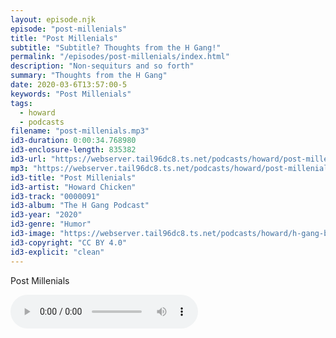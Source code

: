 ```yaml
---
layout: episode.njk
episode: "post-millenials"
title: "Post Millenials"
subtitle: "Subtitle? Thoughts from the H Gang!"
permalink: "/episodes/post-millenials/index.html"
description: "Non-sequiturs and so forth"
summary: "Thoughts from the H Gang"
date: 2020-03-6T13:57:00-5
keywords: "Post Millenials"
tags:
  - howard
  - podcasts
filename: "post-millenials.mp3"
id3-duration: 0:00:34.768980
id3-enclosure-length: 835382
id3-url: "https://webserver.tail96dc8.ts.net/podcasts/howard/post-millenials.mp3"
mp3: "https://webserver.tail96dc8.ts.net/podcasts/howard/post-millenials.mp3"
id3-title: "Post Millenials"
id3-artist: "Howard Chicken"
id3-track: "0000091"
id3-album: "The H Gang Podcast"
id3-year: "2020"
id3-genre: "Humor"
id3-image: "https://webserver.tail96dc8.ts.net/podcasts/howard/h-gang-bold.jpg"
id3-copyright: "CC BY 4.0"
id3-explicit: "clean"
---
```

Post Millenials

<audio controls>
  <source src="https://webserver.tail96dc8.ts.net/podcasts/howard/post-millenials.mp3">
</audio>
